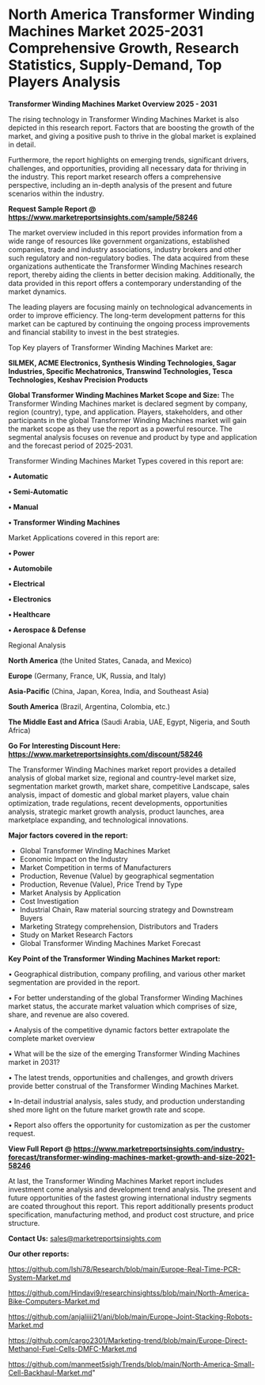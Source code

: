 # North America Transformer Winding Machines Market 2025-2031 Comprehensive Growth, Research Statistics, Supply-Demand,  Top Players Analysis

<Strong> Transformer Winding Machines Market Overview 2025 - 2031</strong>

The rising technology in Transformer Winding Machines Market is also depicted in this research report. Factors that are boosting the growth of the market, and giving a positive push to thrive in the global market is explained in detail.

Furthermore, the report highlights on emerging trends, significant drivers, challenges, and opportunities, providing all necessary data for thriving in the industry. This report market research offers a comprehensive perspective, including an in-depth analysis of the present and future scenarios within the industry.

<strong>Request Sample Report @ <a href=https://www.marketreportsinsights.com/sample/58246>https://www.marketreportsinsights.com/sample/58246</a></strong>

The market overview included in this report provides information from a wide range of resources like government organizations, established companies, trade and industry associations, industry brokers and other such regulatory and non-regulatory bodies. The data acquired from these organizations authenticate the Transformer Winding Machines research report, thereby aiding the clients in better decision making. Additionally, the data provided in this report offers a contemporary understanding of the market dynamics.

The leading players are focusing mainly on technological advancements in order to improve efficiency. The long-term development patterns for this market can be captured by continuing the ongoing process improvements and financial stability to invest in the best strategies.

Top Key players of Transformer Winding Machines Market are:

<strong>SILMEK, ACME Electronics, Synthesis Winding Technologies, Sagar Industries, Specific Mechatronics, Transwind Technologies, Tesca Technologies, Keshav Precision Products</strong>

<strong><b>Global Transformer Winding Machines Market Scope and Size:</b></strong>
The Transformer Winding Machines market is declared segment by company, region (country), type, and application. Players, stakeholders, and other participants in the global Transformer Winding Machines market will gain the market scope as they use the report as a powerful resource. The segmental analysis focuses on revenue and product by type and application and the forecast period of 2025-2031.

Transformer Winding Machines Market Types covered in this report are:

<strong>• Automatic

• Semi-Automatic

• Manual

• Transformer Winding Machines</strong>

Market Applications covered in this report are:

<strong>• Power

• Automobile

• Electrical

• Electronics

• Healthcare

• Aerospace & Defense</strong> 

Regional Analysis

<strong>North America</strong> (the United States, Canada, and Mexico)

<strong>Europe</strong> (Germany, France, UK, Russia, and Italy)

<strong>Asia-Pacific</strong> (China, Japan, Korea, India, and Southeast Asia)

<strong>South America</strong> (Brazil, Argentina, Colombia, etc.)

<strong>The Middle East and Africa</strong> (Saudi Arabia, UAE, Egypt, Nigeria, and South Africa)

<strong>Go For Interesting Discount Here: <a href=https://www.marketreportsinsights.com/discount/58246>https://www.marketreportsinsights.com/discount/58246</a></strong>

The Transformer Winding Machines market report provides a detailed analysis of global market size, regional and country-level market size, segmentation market growth, market share, competitive Landscape, sales analysis, impact of domestic and global market players, value chain optimization, trade regulations, recent developments, opportunities analysis, strategic market growth analysis, product launches, area marketplace expanding, and technological innovations.

<strong><b>Major factors covered in the report:</b></strong>
<ul>
  <li>Global Transformer Winding Machines Market </li>
  <li>Economic Impact on the Industry</li>
  <li>Market Competition in terms of Manufacturers</li>
  <li>Production, Revenue (Value) by geographical segmentation</li>
  <li>Production, Revenue (Value), Price Trend by Type</li>
  <li>Market Analysis by Application</li>
  <li>Cost Investigation</li>
  <li>Industrial Chain, Raw material sourcing strategy and Downstream Buyers</li>
  <li>Marketing Strategy comprehension, Distributors and Traders</li>
  <li>Study on Market Research Factors</li>
  <li>Global Transformer Winding Machines Market Forecast</li>
</ul>

<strong><b>Key Point of the Transformer Winding Machines Market report:</b></strong>

• Geographical distribution, company profiling, and various other market segmentation are provided in the report.

• For better understanding of the global Transformer Winding Machines market status, the accurate market valuation which comprises of size, share, and revenue are also covered.

• Analysis of the competitive dynamic factors better extrapolate the complete market overview

• What will be the size of the emerging Transformer Winding Machines market in 2031?

• The latest trends, opportunities and challenges, and growth drivers provide better construal of the Transformer Winding Machines Market.

• In-detail industrial analysis, sales study, and production understanding shed more light on the future market growth rate and scope.

• Report also offers the opportunity for customization as per the customer request.

<strong><b>View Full Report @ <a href=https://www.marketreportsinsights.com/industry-forecast/transformer-winding-machines-market-growth-and-size-2021-58246>https://www.marketreportsinsights.com/industry-forecast/transformer-winding-machines-market-growth-and-size-2021-58246</a></b></strong>


At last, the Transformer Winding Machines Market report includes investment come analysis and development trend analysis. The present and future opportunities of the fastest growing international industry segments are coated throughout this report. This report additionally presents product specification, manufacturing method, and product cost structure, and price structure.

<strong>Contact Us:</strong>
sales@marketreportsinsights.com

<strong>Our other reports:</strong>

<a href=https://github.com/Ishi78/Research/blob/main/Europe-Real-Time-PCR-System-Market.md>https://github.com/Ishi78/Research/blob/main/Europe-Real-Time-PCR-System-Market.md</a>

<a href=https://github.com/Hindavi9/researchinsightss/blob/main/North-America-Bike-Computers-Market.md>https://github.com/Hindavi9/researchinsightss/blob/main/North-America-Bike-Computers-Market.md</a>

<a href=https://github.com/anjaliiii21/ani/blob/main/Europe-Joint-Stacking-Robots-Market.md>https://github.com/anjaliiii21/ani/blob/main/Europe-Joint-Stacking-Robots-Market.md</a>

<a href=https://github.com/cargo2301/Marketing-trend/blob/main/Europe-Direct-Methanol-Fuel-Cells-DMFC-Market.md>https://github.com/cargo2301/Marketing-trend/blob/main/Europe-Direct-Methanol-Fuel-Cells-DMFC-Market.md</a>

<a href=https://github.com/manmeet5sigh/Trends/blob/main/North-America-Small-Cell-Backhaul-Market.md>https://github.com/manmeet5sigh/Trends/blob/main/North-America-Small-Cell-Backhaul-Market.md</a>"

